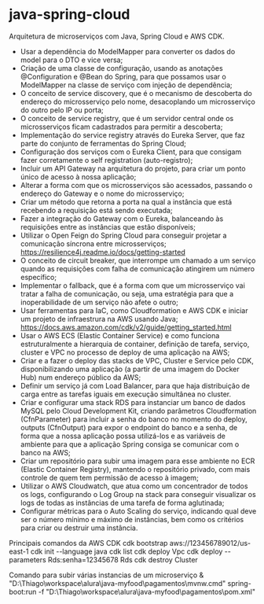 # java-spring-cloud
Arquitetura de microserviços com Java, Spring Cloud e AWS CDK. 

- Usar a dependência do ModelMapper para converter os dados do model para o DTO e vice versa;
- Criação de uma classe de configuração, usando as anotações @Configuration e @Bean do Spring, para que possamos usar o ModelMapper na classe de serviço com injeção de dependência;
- O conceito de service discovery, que é o mecanismo de descoberta do endereço do microsserviço pelo nome, desacoplando um microsserviço do outro pelo IP ou porta;
- O conceito de service registry, que é um servidor central onde os microsserviços ficam cadastrados para permitir a descoberta;
- Implementação do service registry através do Eureka Server, que faz parte do conjunto de ferramentas do Spring Cloud;
- Configuração dos serviços com o Eureka Client, para que consigam fazer corretamente o self registration (auto-registro);
- Incluir um API Gateway na arquitetura do projeto, para criar um ponto único de acesso à nossa aplicação;
- Alterar a forma com que os microsserviços são acessados, passando o endereço do Gateway e o nome do microsserviço;
- Criar um método que retorna a porta na qual a instância que está recebendo a requisição está sendo executada;
- Fazer a integração do Gateway com o Eureka, balanceando às requisições entre as instâncias que estão disponíveis;
- Utilizar o Open Feign do Spring Cloud para conseguir projetar a comunicação síncrona entre microsserviços;
https://resilience4j.readme.io/docs/getting-started
- O conceito de circuit breaker, que interrompe um chamado a um serviço quando as requisições com falha de comunicação atingirem um número específico;
- Implementar o fallback, que é a forma com que um microsserviço vai tratar a falha de comunicação, ou seja, uma estratégia para que a inoperabilidade de um serviço não afete o outro;
- Usar ferramentas para IaC, como Cloudformation e AWS CDK e iniciar um projeto de infraestrura na AWS usando Java;
https://docs.aws.amazon.com/cdk/v2/guide/getting_started.html
- Usar o AWS ECS (Elastic Container Service) e como funciona estruturalmente a hierarquia de container, definição de tarefa, serviço, cluster e VPC no processo de deploy de uma aplicação na AWS;
- Criar e a fazer o deploy das stacks de VPC, Cluster e Service pelo CDK, disponibilizando uma aplicação (a partir de uma imagem do Docker Hub) num endereço público da AWS;
- Definir um serviço já com Load Balancer, para que haja distribuição de carga entre as tarefas iguais em execução simultânea no cluster.
- Criar e configurar uma stack RDS para instanciar um banco de dados MySQL pelo Cloud Development Kit, criando parâmetros Cloudformation (CfnParameter) para incluir a senha do banco no momento do deploy, outputs (CfnOutput) para expor o endpoint do banco e a senha, de forma que a nossa aplicação possa utilizá-los e as variáveis de ambiente para que a aplicação Spring consiga se comunicar com o banco na AWS;
- Criar um repositório para subir uma imagem para esse ambiente no ECR (Elastic Container Registry), mantendo o repositório privado, com mais controle de quem tem permissão de acesso à imagem;
- Utilizar o AWS Cloudwatch, que atua como um concentrador de todos os logs, configurando o Log Group na stack para conseguir visualizar os logs de todas as instâncias de uma tarefa de forma aglutinada;
- Configurar métricas para o Auto Scaling do serviço, indicando qual deve ser o número mínimo e máximo de instâncias, bem como os critérios para criar ou destruir uma instância.


Principais comandos da AWS CDK
	cdk bootstrap aws://123456789012/us-east-1
	cdk init --language java
	cdk list
	cdk deploy Vpc
	cdk deploy --parameters Rds:senha=12345678 Rds
	cdk destroy Cluster


Comando para subir várias instancias de um microserviço
& "D:\Thiago\workspace\alura\java-myfood\pagamentos\mvnw.cmd" spring-boot:run -f "D:\Thiago\workspace\alura\java-myfood\pagamentos\pom.xml"
